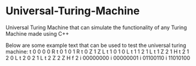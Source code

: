 # Universal-Turing-Machine
Universal Turing Machine that can simulate the functionality of any Turing Machine made using C++

Below are some example text that can be used to test the universal turing machine:
t 0 0 0 0 R
t 0 1 0 1 R
t 0 Z 1 Z L
t 1 0 1 0 L
t 1 1 2 1 L
t 1 Z 2 1 H
t 2 1 2 0 L
t 2 0 2 1 L
t 2 Z 2 Z H
f 2
i 00000000
i 00000001
i 01100110
i 11010100
